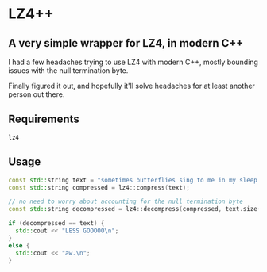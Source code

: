 # LZ4++
## A very simple wrapper for LZ4, in modern C++

I had a few headaches trying to use LZ4 with modern C++, mostly bounding issues with the null termination byte.

Finally figured it out, and hopefully it'll solve headaches for at least another person out there.

## Requirements
`lz4`

## Usage
```cpp
const std::string text = "sometimes butterflies sing to me in my sleep sometimes butterflies sing to me in my sleep sometimes butterflies sing to me in my sleep sometimes butterflies sing to me in my sleep sometimes butterflies sing to me in my sleep";
const std::string compressed = lz4::compress(text);

// no need to worry about accounting for the null termination byte
const std::string decompressed = lz4::decompress(compressed, text.size());

if (decompressed == text) {
  std::cout << "LESS GOOOOO\n";
}
else {
  std::cout << "aw.\n";
}
```

